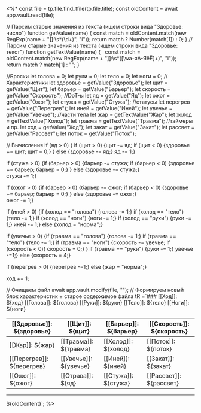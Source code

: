 <%*
const file = tp.file.find_tfile(tp.file.title);
const oldContent = await app.vault.read(file);

// Парсим старые значения из текста (ищем строки вида "Здоровье: число")
function getValue(name) {
  const match = oldContent.match(new RegExp(name + "]]:\\s*(\\d+)", "i"));
  return match ? Number(match[1]) : 0;
}
// Парсим старые значения из текста (ищем строки вида "Здоровье: текст")
function getTextValue(name) {
  const match = oldContent.match(new RegExp(name + "]]:\\s*([\\wа-яА-ЯёЁ]+)", "i"));
  return match ? match[1] : "";
}

//Броски
let голова = 0;
let руки = 0;
let тело = 0;
let ноги = 0;
//Характеристики
let здоровье = getValue("Здоровье");
let щит = getValue("Щит");
let барьер = getValue("Барьер");
let скорость = getValue("Скорость");
//DoT-ы
let яд = getValue("Яд");
let ожог = getValue("Ожог");
let стужа = getValue("Стужа");
//статусы
let перегрев = getValue("Перегрев");
let иней = getValue("Иней");
let увечье = getValue("Увечье");
//части тела
let жар = getTextValue("Жар");
let холод = getTextValue("Холод");
let травма = getTextValue("Травма");
//таймеры и пр.
let ход = getValue("Ход");
let закат = getValue("Закат");
let рассвет = getValue("Рассвет");
let поток = getValue("Поток");


// Вычисления
if (яд > 0) {
    if (щит > 0) 
		{щит -= яд;
	    if (щит < 0) 
			{здоровье += щит;
	        щит = 0;}
	    } 
	else {здоровье -= яд;}
яд -= 1;}

if (стужа > 0) 
	{if (барьер > 0) 
		{барьер -= стужа;
	    if (барьер < 0) 
			{здоровье += барьер;
	        барьер = 0;}
	    }
	else {здоровье -= стужа;}    
стужа -= 1;}

if (ожог > 0)
{if (барьер > 0) 
	{барьер -= ожог;
     if (барьер < 0) 
		 {здоровье += барьер;
	     барьер = 0;}
    } 
	else {здоровье -= ожог;}    
ожог -= 1;}

if (иней > 0) 
{if (холод == "голова")
	{голова -= 1;}
	if (холод == "тело") 
	{тело -= 1;}
	if (холод == "ноги") 
	{ноги -= 1;}
	if (холод == "руки")
	{руки -= 1;}
иней -= 1;}
else {холод = "норма";}

if (увечье > 0) 
{if (травма == "голова") 
	{голова -= 1;}
	if (травма == "тело") 
	{тело -= 1;}
	if (травма == "ноги")
	{скорость -= увечье;
	if (скорость < 0){ скорость = 0;}
	}
	if (травма == "руки") 
	{руки -= 1;}
увечье -=1;}
else {скорость = 4;}

if (перегрев > 0) 
{перегрев -=1;}
else 
{жар = "норма";}

ход += 1;

// Очищаем файл
await app.vault.modify(file, "");
// Формируем новый блок характеристик + старое содержимое файла
tR =`### [[Ход]]: ${ход}
[[Голова]]: ${голова} 
[[Руки]]: ${руки} 
[[Тело]]: ${тело} 
[[Ноги]]: ${ноги} 

| [[Здоровье]]: ${здоровье} | [[Щит]]: ${щит}       | [[Барьер]]: ${барьер} | [[Скорость]]: ${скорость} |
| ------------------------- | --------------------- | --------------------- | ------------------------- |
| [[Жар]]: ${жар}           | [[Травма]]: ${травма} | [[Холод]]: ${холод}   | [[Поток]]: ${поток}       |
| [[Перегрев]]: ${перегрев} | [[Увечье]]: ${увечье} | [[Иней]]: ${иней}     | [[Закат]]: ${закат}       |
| [[Ожог]]: ${ожог}         | [[Отрава]]: ${яд}         | [[Стужа]]: ${стужа}   | [[Рассвет]]: ${рассвет}   |

--- 
${oldContent}`;
%>
